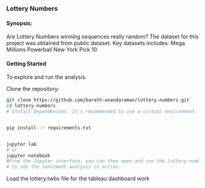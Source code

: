 ### Lottery Numbers 
#### Synopsis: 
Are Lottery Numbers winning sequences really random?
The dataset for this project was obtained from public dataset. Key datasets includes:
Mega Millions
Powerball
New York Pick 10

#### Getting Started
To explore and run the analysis:

Clone the repository:
``` Bash
git clone https://github.com/barath-anandaraman/lottery-numbers.git
cd lottery-numbers
# Install Dependencies: It's recommended to use a virtual environment.


pip install -r requirements.txt
```
``` Bash

jupyter lab
# or
jupyter notebook
#From the Jupyter interface, you can then open and run the lottery-numbers.ipynb files 
# to see the sentiment analysis in action.

```
Load the lottery.twbx file for the tableau dashboard work

